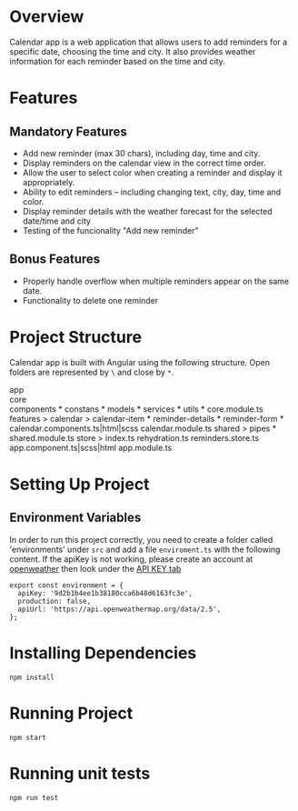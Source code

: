 # Overview

Calendar app is a web application that allows users to add reminders for a specific date, choosing the time and city. It also provides  weather information for each reminder based on the time and city. 

# Features
 ## Mandatory Features
 - Add new reminder (max 30 chars), including day, time and city.
 - Display reminders on the calendar view in the correct time order.
 - Allow the user to select color when creating a reminder and display it appropriately.
 - Ability to edit reminders – including changing text, city, day, time and color.
 - Display reminder details with the weather forecast for the selected date/time and city
 - Testing of the funcionality "Add new reminder"

 ## Bonus Features

 - Properly handle overflow when multiple reminders appear on the same date.
 - Functionality to delete one reminder

# Project Structure

Calendar app is built with Angular using the following structure. Open folders are represented by `\` and close by `*`.

app\
    core\
        components *
        constans *
        models *
        services *
        utils *
        core.module.ts
    features >
        calendar >
            calendar-item *
            reminder-details *
            reminder-form *
        calendar.components.ts|html|scss
        calendar.module.ts
    shared >
        pipes *
    shared.module.ts
    store >
        index.ts
        rehydration.ts
        reminders.store.ts
app.component.ts|scss|html
app.module.ts

# Setting Up Project
## Environment Variables

In order to run this project correctly, you need to create a folder called 'environments' under `src` and add a file `enviroment.ts` with the following content. If the apiKey is not working, please create an account at [openweather]('https://home.openweathermap.org/users/sign_up') then look under the [API KEY tab]('https://home.openweathermap.org/api_keys')

```
export const environment = {
  apiKey: '9d2b1b4ee1b38180cca6b48d6163fc3e',
  production: false,
  apiUrl: 'https://api.openweathermap.org/data/2.5',
};

```

# Installing Dependencies

```
npm install
```

# Running Project

```
npm start
```

# Running unit tests

```
npm run test
```

